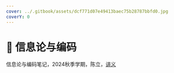 ```yaml
---
cover: ../.gitbook/assets/dcf771d07e49413baec75b28787bbfd0.jpg
coverY: 0
---
```


# 🐯 信息论与编码

信息论与编码笔记，2024秋季学期，陈立，[讲义](http://www.chencode.cn/teaching.html)
